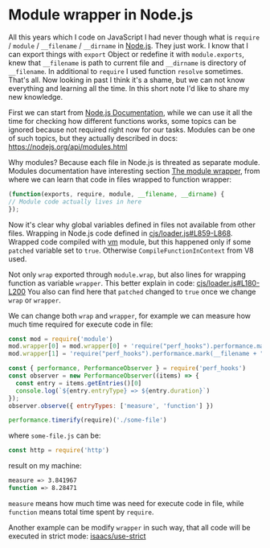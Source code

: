 # Module wrapper in Node.js

All this years which I code on JavaScript I had never though what is `require` / `module` / `__filename` / `__dirname` in [Node.js](https://nodejs.org/). They just work. I know that I can export things with `export` Object or redefine it with `module.exports`, knew that `__filename` is path to current file and `__dirname` is directory of `__filename`. In additional to `require` I used function `resolve` sometimes. That's all. Now looking in past I think it's a shame, but we can not know everything and learning all the time. In this short note I'd like to share my new knowledge.

First we can start from [Node.js Documentation](https://nodejs.org/api/documentation.html), while we can use it all the time for checking how different functions works, some topics can be ignored because not required right now for our tasks. Modules can be one of such topics, but they actually described in docs: https://nodejs.org/api/modules.html

Why modules? Because each file in Node.js is threated as separate module. Modules documentation have interesting section [The module wrapper](https://nodejs.org/api/modules.html#modules_the_module_wrapper), from where we can learn that code in files wrapped to function wrapper:

```js
(function(exports, require, module, __filename, __dirname) {
// Module code actually lives in here
});
```

Now it's clear why global variables defined in files not available from other files. Wrapping in Node.js code defined in [cjs/loader.js#L859-L868](https://github.com/nodejs/node/blob/v12.10.0/lib/internal/modules/cjs/loader.js#L859-L868). Wrapped code compiled with [vm](https://nodejs.org/api/vm.html) module, but this happened only if some `patched` variable set to `true`. Otherwise `CompileFunctionInContext` from V8 used.

Not only `wrap` exported through `module.wrap`, but also lines for wrapping function as variable `wrapper`. This better explain in code: [cjs/loader.js#L180-L200](https://github.com/nodejs/node/blob/v12.10.0/lib/internal/modules/cjs/loader.js#L180-L200) You also can find here that `patched` changed to `true` once we change `wrap` or `wrapper`.

We can change both `wrap` and `wrapper`, for example we can measure how much time required for execute code in file:

```js
const mod = require('module')
mod.wrapper[0] = mod.wrapper[0] + 'require("perf_hooks").performance.mark(__filename + "_start");'
mod.wrapper[1] = 'require("perf_hooks").performance.mark(__filename + "_end");require("perf_hooks").performance.measure(__filename, __filename + "_start", __filename + "_end");' + mod.wrapper[1]

const { performance, PerformanceObserver } = require('perf_hooks')
const observer = new PerformanceObserver((items) => {
  const entry = items.getEntries()[0]
  console.log(`${entry.entryType} => ${entry.duration}`)
});
observer.observe({ entryTypes: ['measure', 'function'] })

performance.timerify(require)('./some-file')
``` 

where `some-file.js` can be:

```js
const http = require('http')
```

result on my machine:

```bash
measure => 3.841967
function => 8.28471
```

`measure` means how much time was need for execute code in file, while `function` means total time spent by `require`.

Another example can be modify `wrapper` in such way, that all code will be executed in strict mode: [isaacs/use-strict](https://github.com/isaacs/use-strict)
